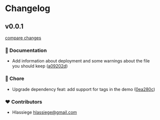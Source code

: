 # Changelog


## v0.0.1

[compare changes](https://github.com/bloggrify/demo-mistral/compare/v0.0.1...v0.0.1)

### 📖 Documentation

- Add information about deployment and some warnings about the file you should keep ([a09202d](https://github.com/bloggrify/demo-mistral/commit/a09202d))

### 🏡 Chore

- Upgrade dependency feat: add support for tags in the demo ([0ea280c](https://github.com/bloggrify/demo-mistral/commit/0ea280c))

### ❤️ Contributors

- Hlassiege <hlassiege@gmail.com>

